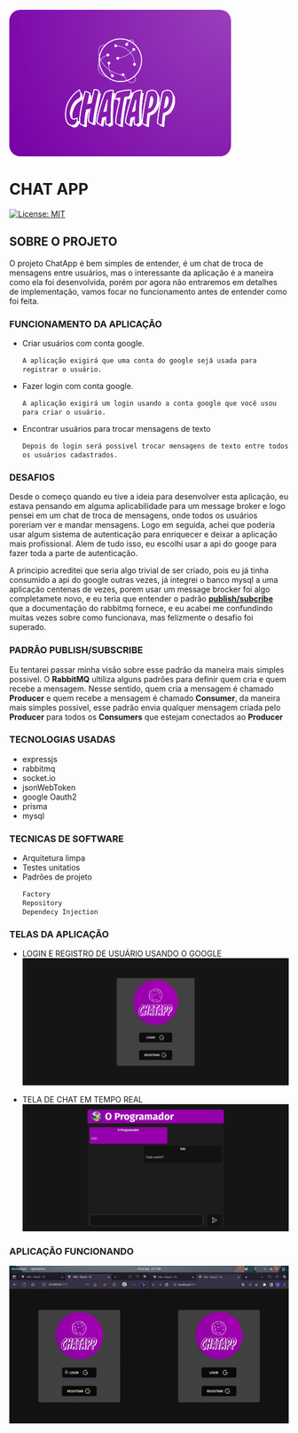 
<img 
    src="documentation/images/chatAppLogo.png" style="border-radius : 20px; width : 400px;">
<img>



<h1>CHAT APP</h1>

[![License: MIT](https://img.shields.io/badge/License-MIT-green.svg)](https://github.com/luizrgf2/chat/blob/main/LICENSE)

## SOBRE O PROJETO 

O projeto ChatApp é bem simples de entender, é um chat de troca de mensagens entre usuários, mas o interessante da aplicação é a maneira como ela foi desenvolvida, porém por agora não entraremos em detalhes de implementação, vamos focar no funcionamento antes de entender como foi feita.

### FUNCIONAMENTO DA APLICAÇÃO

* Criar usuários com conta google.
    ```
    A aplicação exigirá que uma conta do google sejá usada para registrar o usuário.
    ```
* Fazer login com conta google.
    ```
    A aplicação exigirá um login usando a conta google que você usou para criar o usuário.
    ```
* Encontrar usuários para trocar mensagens de texto
    ```
    Depois do login será possivel trocar mensagens de texto entre todos os usuários cadastrados.
    ```
### DESAFIOS


Desde o começo quando eu tive a ideia para desenvolver esta aplicação, eu estava pensando em alguma aplicabilidade para um message broker e logo pensei em um chat de troca de mensagens, onde todos os usuários poreriam ver e mandar mensagens. Logo em seguida, achei que poderia usar algum sistema de autenticação para enriquecer e deixar a aplicação mais profissional. Alem de tudo isso, eu escolhi usar a api do googe para fazer toda a parte de autenticação.

A principio acreditei que seria algo trivial de ser criado, pois eu já tinha consumido a api do google outras vezes, já integrei o banco mysql a uma aplicação centenas de vezes, porem usar um message brocker foi algo completamete novo, e eu teria que entender o padrão [**publish/subcribe**](https://www.rabbitmq.com/tutorials/tutorial-three-javascript.html) que a documentação do rabbitmq fornece, e eu acabei me confundindo muitas vezes sobre como funcionava, mas felizmente o desafio foi superado.

### PADRÃO PUBLISH/SUBSCRIBE

Eu tentarei passar minha visão sobre esse padrão da maneira mais simples possivel. O **RabbitMQ** ultiliza alguns padrões para definir quem cria e quem recebe a mensagem. Nesse sentido, quem cria a mensagem é chamado **Producer** e quem recebe a mensagem é chamado **Consumer**, da maneira mais simples possivel, esse padrão envia qualquer mensagem criada pelo **Producer** para todos os **Consumers** que estejam conectados ao **Producer**

### TECNOLOGIAS USADAS

 * expressjs
 * rabbitmq
 * socket.io
 * jsonWebToken
 * google Oauth2
 * prisma
 * mysql

### TECNICAS DE SOFTWARE

* Arquitetura limpa
* Testes unitatios
* Padrões de projeto
     ```
     Factory
     Repository
     Dependecy Injection
     ```

### TELAS DA APLICAÇÃO
    
 * LOGIN E REGISTRO DE USUÁRIO USANDO O GOOGLE
 <img src="documentation/images/login.png"></img>

  * TELA DE CHAT EM TEMPO REAL
 <img src="documentation/images/chat.png"></img>

### APLICAÇÃO FUNCIONANDO
 <img src="documentation/images/appRun.gif"></img>